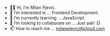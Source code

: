 - 👋🏻 Hi, I’m Milan Pjevic.
- 👀 I’m interested in ... Frontend Development.
- 🌱 I’m currently learning ... JavaScript.
- 💞️ I’m looking to collaborate on ... Just ask! :D
- 📫 How to reach me ... milanpjevic@icloud.com

<!---
pjevic/pjevic is a ✨ special ✨ repository because its `README.md` (this file) appears on your GitHub profile.
You can click the Preview link to take a look at your changes.
--->
